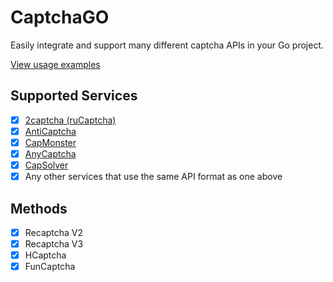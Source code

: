 # CaptchaGO
Easily integrate and support many different captcha APIs in your Go project.

[View usage examples](examples)

## Supported Services
- [x] [2captcha (ruCaptcha)](https://2captcha.com)
- [x] [AntiCaptcha](https://anti-captcha.com)
- [x] [CapMonster](https://capmonster.cloud)
- [x] [AnyCaptcha](https://anycaptcha.com)
- [x] [CapSolver](https://capsolver.com)
- [x] Any other services that use the same API format as one above

## Methods
- [x] Recaptcha V2
- [x] Recaptcha V3
- [x] HCaptcha
- [x] FunCaptcha
